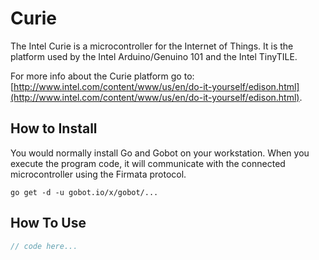 # Curie

The Intel Curie is a microcontroller for the Internet of Things. It is the platform used by the Intel Arduino/Genuino 101 and the Intel TinyTILE.

For more info about the Curie platform go to: [http://www.intel.com/content/www/us/en/do-it-yourself/edison.html](http://www.intel.com/content/www/us/en/do-it-yourself/edison.html).

## How to Install

You would normally install Go and Gobot on your workstation. When you execute the program code, it will communicate with the connected microcontroller using the Firmata protocol.

```
go get -d -u gobot.io/x/gobot/...
```

## How To Use

```go
// code here...
```

